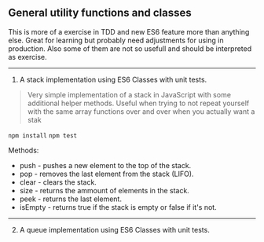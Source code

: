 ## General utility functions and classes


This is more of a exercise in TDD and new ES6 feature more than anything else.
Great for learning but probably need adjustments for using in production. 
Also some of them are not so usefull and should be interpreted as exercise.

---
1. A stack implementation using ES6 Classes with unit tests.

>Very simple implementation of a stack in JavaScript with some additional helper methods.
Useful when trying to not repeat yourself with the same array functions over and over when 
you actually want a stak

`npm install`
`npm test`

Methods: 

* push - pushes a new element to the top of the stack.
* pop - removes the last element from the stack (LIFO).
* clear - clears the stack.
* size - returns the ammount of elements in the stack.
* peek - returns the last element.
* isEmpty - returns true if the stack is empty or false if it's not.

---
2. A queue implementation using ES6 Classes with unit tests.